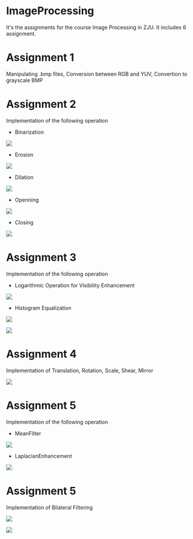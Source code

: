# ImageProcessing
It's the assignments for the course Image Processing in ZJU. It includes 6 assignment.

# Assignment 1
Manipulating .bmp files, Conversion between RGB and YUV, Convertion to grayscale BMP 

# Assignment 2
Implementation of the following operation

- Binarization

![](http://www.yejunli.com/wp-content/uploads/imgpc1.jpg)

- Erosion 

![](http://www.yejunli.com/wp-content/uploads/imgpc2.jpg)

- Dilation 

![](http://www.yejunli.com/wp-content/uploads/imgpc3.jpg)

- Openning

![](http://www.yejunli.com/wp-content/uploads/imgpc4.jpg)

- Closing

![](http://www.yejunli.com/wp-content/uploads/imgpc5.jpg)


# Assignment 3
Implementation of the following operation

- Logarithmic Operation for Visibility Enhancement 

![](http://www.yejunli.com/wp-content/uploads/imgpc6.jpg)

- Histogram Equalization

![](http://www.yejunli.com/wp-content/uploads/imgpc7.jpg)

![](http://www.yejunli.com/wp-content/uploads/imgpc8.jpg)


# Assignment 4
Implementation of Translation, Rotation, Scale, Shear, Mirror

![](http://www.yejunli.com/wp-content/uploads/imgpc9.jpg)


# Assignment 5
Implementation of the following operation

- MeanFilter

![](http://www.yejunli.com/wp-content/uploads/imgpc10.jpg)

- LaplacianEnhancement

![](http://www.yejunli.com/wp-content/uploads/imgpc11.jpg)


# Assignment 5
Implementation of Bilateral Filtering

![](http://www.yejunli.com/wp-content/uploads/imgpc12.jpg)

![](http://www.yejunli.com/wp-content/uploads/imgpc13.jpg)

